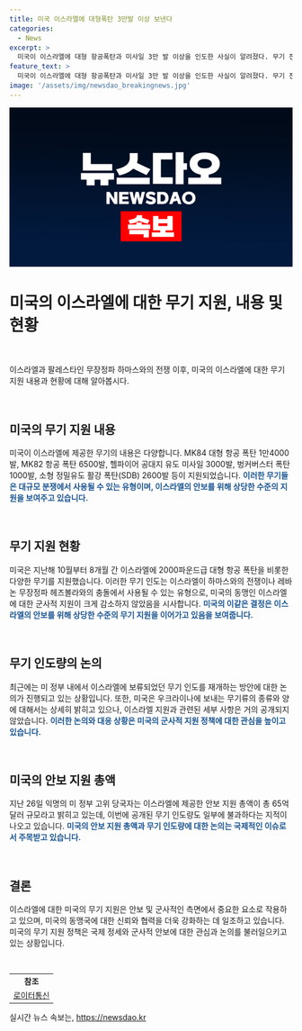 ```yaml
---
title: 미국 이스라엘에 대형폭탄 3만발 이상 보낸다
categories:
  - News
excerpt: >
  미국이 이스라엘에 대형 항공폭탄과 미사일 3만 발 이상을 인도한 사실이 알려졌다. 무기 전문가들은 이러한 지원이 이스라엘을 위해 상당한 수준으로 이뤄졌음을 보여주며, 이러한 무기는 이스라엘의 다양한 충돌 상황에서 활용될 수 있다고 설명했다. 미국은 이러한 지원을 보류할 뻔했으나, 최근에는 다시 선적을 재개하기로 결정한 것으로 보고 있다. 이스라엘에 대한 미국의 안보 지원 총액은 65억달러에 달하며, 이번에 공개된 무기 인도량은 전체의 한 부분에 불과한 것으로 알려졌다.
feature_text: >
  미국이 이스라엘에 대형 항공폭탄과 미사일 3만 발 이상을 인도한 사실이 알려졌다. 무기 전문가들은 이러한 지원이 이스라엘을 위해 상당한 수준으로 이뤄졌음을 보여주며, 이러한 무기는 이스라엘의 다양한 충돌 상황에서 활용될 수 있다고 설명했다. 미국은 이러한 지원을 보류할 뻔했으나, 최근에는 다시 선적을 재개하기로 결정한 것으로 보고 있다. 이스라엘에 대한 미국의 안보 지원 총액은 65억달러에 달하며, 이번에 공개된 무기 인도량은 전체의 한 부분에 불과한 것으로 알려졌다.
image: '/assets/img/newsdao_breakingnews.jpg'
---
```


<p><img src="/assets/img/newsdao_breakingnews.jpg" alt="implanttips 속보" /></p>

<h1 data-ke-size="size24">미국의 이스라엘에 대한 무기 지원, 내용 및 현황</h1>

<p data-ke-size="size16">&nbsp;</p>

<p>이스라엘과 팔레스타인 무장정파 하마스와의 전쟁 이후, 미국의 이스라엘에 대한 무기 지원 내용과 현황에 대해 알아봅시다.</p>

<p data-ke-size="size16">&nbsp;</p>

<h2 data-ke-size="size26">미국의 무기 지원 내용</h2>

<p>미국이 이스라엘에 제공한 무기의 내용은 다양합니다. MK84 대형 항공 폭탄 1만4000발, MK82 항공 폭탄 6500발, 헬파이어 공대지 유도 미사일 3000발, 벙커버스터 폭탄 1000발, 소형 정밀유도 활강 폭탄(SDB) 2600발 등이 지원되었습니다.
<b><span style="color: #1a5490;">이러한 무기들은 대규모 분쟁에서 사용될 수 있는 유형이며, 이스라엘의 안보를 위해 상당한 수준의 지원을 보여주고 있습니다.</span></b></p>

<p data-ke-size="size16">&nbsp;</p>

<h2 data-ke-size="size26">무기 지원 현황</h2>

<p>미국은 지난해 10월부터 8개월 간 이스라엘에 2000파운드급 대형 항공 폭탄을 비롯한 다양한 무기를 지원했습니다. 이러한 무기 인도는 이스라엘이 하마스와의 전쟁이나 레바논 무장정파 헤즈볼라와의 충돌에서 사용될 수 있는 유형으로, 미국의 동맹인 이스라엘에 대한 군사적 지원이 크게 감소하지 않았음을 시사합니다.
<b><span style="color: #1a5490;">미국의 이같은 결정은 이스라엘의 안보를 위해 상당한 수준의 무기 지원을 이어가고 있음을 보여줍니다.</span></b></p>

<p data-ke-size="size16">&nbsp;</p>

<h2 data-ke-size="size26">무기 인도량의 논의</h2>

<p>최근에는 미 정부 내에서 이스라엘에 보류되었던 무기 인도를 재개하는 방안에 대한 논의가 진행되고 있는 상황입니다. 또한, 미국은 우크라이나에 보내는 무기류의 종류와 양에 대해서는 상세히 밝히고 있으나, 이스라엘 지원과 관련된 세부 사항은 거의 공개되지 않았습니다.
<b><span style="color: #1a5490;">이러한 논의와 대응 상황은 미국의 군사적 지원 정책에 대한 관심을 높이고 있습니다.</span></b></p>

<p data-ke-size="size16">&nbsp;</p>

<h2 data-ke-size="size26">미국의 안보 지원 총액</h2>

<p>지난 26일 익명의 미 정부 고위 당국자는 이스라엘에 제공한 안보 지원 총액이 총 65억달러 규모라고 밝히고 있는데, 이번에 공개된 무기 인도량도 일부에 불과하다는 지적이 나오고 있습니다.
<b><span style="color: #1a5490;">미국의 안보 지원 총액과 무기 인도량에 대한 논의는 국제적인 이슈로서 주목받고 있습니다.</span></b></p>

<p data-ke-size="size16">&nbsp;</p>

<h2 data-ke-size="size26">결론</h2>

<p>이스라엘에 대한 미국의 무기 지원은 안보 및 군사적인 측면에서 중요한 요소로 작용하고 있으며, 미국의 동맹국에 대한 신뢰와 협력을 더욱 강화하는 데 일조하고 있습니다. 미국의 무기 지원 정책은 국제 정세와 군사적 안보에 대한 관심과 논의를 불러일으키고 있는 상황입니다.</p>

<p data-ke-size="size16">&nbsp;</p>

<table>
  <tbody>
    <tr>
      <td style="text-align: center; height: 17px;"><b>참조</b></td>
    </tr>
    <tr>
      <td style="text-align: center; height: 17px;"><a href="https://www.reuters.com/">로이터통신</a></td>
    </tr>
  </tbody>
</table>
실시간 뉴스 속보는, <a href="https://newsdao.kr" rel="dofollow">https://newsdao.kr</a>


